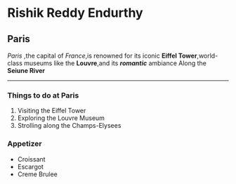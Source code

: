 #  Rishik Reddy Endurthy 
## Paris
*Paris* ,the capital of *France*,is renowned for its iconic **Eiffel Tower**,world-class museums like the **Louvre**,and its ***romantic*** ambiance Along the **Seiune River**

---

### Things to do at Paris 

1. Visiting the Eiffel Tower
2. Exploring the Louvre Museum
3. Strolling along the Champs-Elysees

### Appetizer 
- Croissant
- Escargot
- Creme Brulee